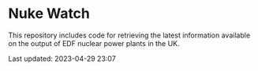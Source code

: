 # Nuke Watch

This repository includes code for retrieving the latest information available on the output of EDF nuclear power plants in the UK.

Last updated: 2023-04-29 23:07